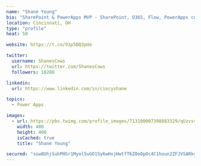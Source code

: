 ```yaml
---
name: "Shane Young"
bio: "SharePoint & PowerApps MVP - SharePoint, O365, Flow, PowerApps consulting? @PowerApps911 | Pure Snark? You found it."
location: Cincinnati, OH
type: "profile"
heat: 50

website: https://t.co/91p5BQ3pUe

twitter:
  username: ShanesCows
  url: https://twitter.com/ShanesCows
  followers: 18288

linkedin:
  url: https://www.linkedin.com/in/cincyshane

topics:
  - Power Apps

images:
  - url: https://pbs.twimg.com/profile_images/713100007398883329/qUzvsvQ3_400x400.jpg
    width: 400
    height: 400
    isCached: true
    title: "Shane Young"

secured: "ssw8UhjSuhPHSr1Myol5uGO15y6wHxjHwtfT6Z0eOpOc4C1houn2ZFJVSARkyIVoL7B+2mtLV9lcisC8m8UP5ktVPDgg4Q40V+ypU+mmnOegpitDv2tGIYfnnrVcl/w7QMrdA/oc5BnKT0/6zNB/74z6NcVffVJLpnRk4J7TGEcQjsO4THMn/mr/rWYL61apvrNp5xdUHU++xiU1qMHM1r60BGJ5EQQZkIjFpLHMaCLVIH4+UsAK2PVPU86YI752X1yIvnQ0ENZMx4yy4ju+pv8QjNZu11W4IvC3ds/IAJayC51QeQWRCYog2myrlC4bMGfwhOGsWwhQGBvqCxf51P9IzLb/0yziwF7TQjTD1lFYicq4VVn6gwoFTzlwzFAFr67KZOrK4saP9rrNFLbvVNkHyAJR6gWHNRiUrYQH3Io=;Eh+NwaR3zMae3hTS+3+hPw=="
---
```


